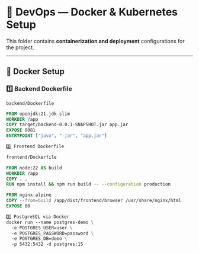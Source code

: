 # 🐳 DevOps — Docker & Kubernetes Setup

This folder contains **containerization and deployment** configurations for the project.

---

## 🧩 Docker Setup

### 1️⃣ Backend Dockerfile
`backend/Dockerfile`
```dockerfile
FROM openjdk:21-jdk-slim
WORKDIR /app
COPY target/backend-0.0.1-SNAPSHOT.jar app.jar
EXPOSE 8081
ENTRYPOINT ["java", "-jar", "app.jar"]

2️⃣ Frontend Dockerfile

frontend/Dockerfile

FROM node:22 AS build
WORKDIR /app
COPY . .
RUN npm install && npm run build -- --configuration production

FROM nginx:alpine
COPY --from=build /app/dist/frontend/browser /usr/share/nginx/html
EXPOSE 80

3️⃣ PostgreSQL via Docker
docker run --name postgres-demo \
  -e POSTGRES_USER=user \
  -e POSTGRES_PASSWORD=password \
  -e POSTGRES_DB=demo \
  -p 5432:5432 -d postgres:15
  